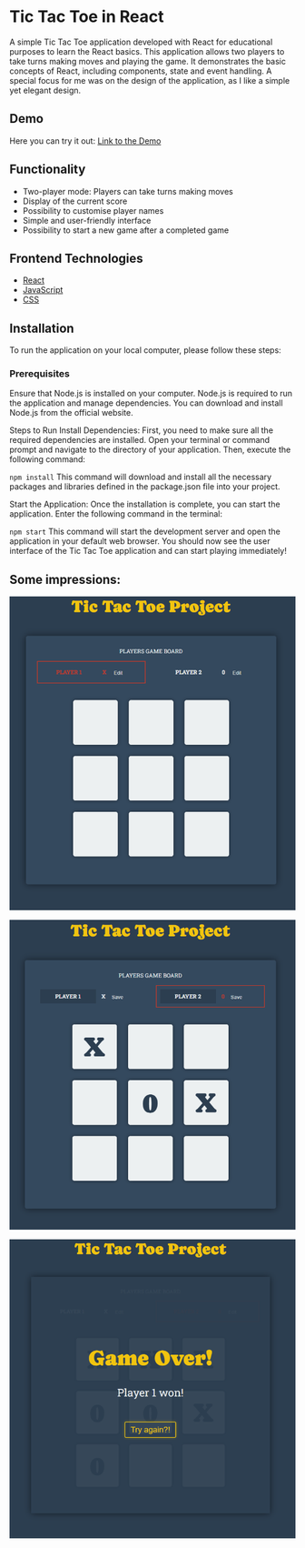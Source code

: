 # Tic Tac Toe in React

A simple Tic Tac Toe application developed with React for educational purposes to learn the React basics. This application allows two players to take turns making moves and playing the game. It demonstrates the basic concepts of React, including components, state and event handling. A special focus for me was on the design of the application, as I like a simple yet elegant design.

## Demo

Here you can try it out: [Link to the Demo](https://js109.github.io/Tic_tac_toe_react)

## Functionality

- Two-player mode: Players can take turns making moves
- Display of the current score
- Possibility to customise player names
- Simple and user-friendly interface
- Possibility to start a new game after a completed game

## Frontend Technologies

- [React](https://react.dev/)
- [JavaScript](https://www.javascript.com/)
- [CSS](https://www.w3schools.com/css/)

## Installation
To run the application on your local computer, please follow these steps:

### Prerequisites
Ensure that Node.js is installed on your computer. Node.js is required to run the application and manage dependencies. You can download and install Node.js from the official website.

Steps to Run
Install Dependencies: First, you need to make sure all the required dependencies are installed. Open your terminal or command prompt and navigate to the directory of your application. Then, execute the following command:

``npm install``
This command will download and install all the necessary packages and libraries defined in the package.json file into your project.

Start the Application: Once the installation is complete, you can start the application. Enter the following command in the terminal:

``npm start``
This command will start the development server and open the application in your default web browser. You should now see the user interface of the Tic Tac Toe application and can start playing immediately!

## Some impressions:
<kbd>![image info](./doc/start_screen.png "Starting the game")</kbd>

<kbd>![image info](./doc/while_playing.png "While playing the game")</kbd>

<kbd>![image info](./doc/end_screen.png "There is a winner! Start again?")</kbd>
